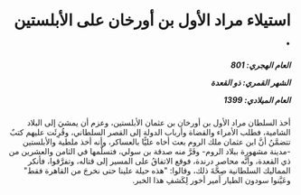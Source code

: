 <h1 dir="rtl">استيلاء مراد الأول بن أورخان على الأبلستين .</h1>

<h5 dir="rtl">العام الهجري:  801

الشهر القمري: ذو القعدة

العام الميلادي: 1399</h5>

<p dir="rtl">أخذ السلطان مراد الأول بن أورخان بن عثمان الأبلستين، وعزم أن يمشيَ إلى البلاد الشامية، فطلب الأمراء والقضاة وأرباب الدولة إلى القصر السلطاني، وقُرِئَت عليهم كتبٌ تتضمَّنُ أنَّ ابن عثمان ملك الروم بعث أخاه عليًّا بالعساكر، وأنه أخذ ملطية والأبلستين -مدينة مشهورة ببلاد الروم- وفَرَّ منه صدقة بن سولي، فتسلَّمها في الثامن والعشرين من ذي القعدة، وأنَّه محاصر درندة، فوقع الاتفاقُ على المسير إلى قتاله، وتفرَّقوا، فأنكر المماليك السلطانية صِحَّةَ ذلك، وقالوا: "هذه حيلة علينا حتى نخرجَ من القاهرة فقط" وعَيَّنوا سودون الطيار أمير أخور لِكَشفِ هذا الخبر.</p></br>
